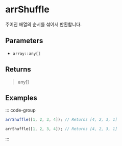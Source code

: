 # arrShuffle <Lang dart js />

주어진 배열의 순서를 섞어서 반환합니다.

## Parameters

- `array::any[]`

## Returns

> any[]

## Examples

::: code-group

```javascript [JavaScript]
arrShuffle([1, 2, 3, 4]); // Returns [4, 2, 3, 1]
```

```dart [Dart]
arrShuffle([1, 2, 3, 4]); // Returns [4, 2, 3, 1]
```

:::
